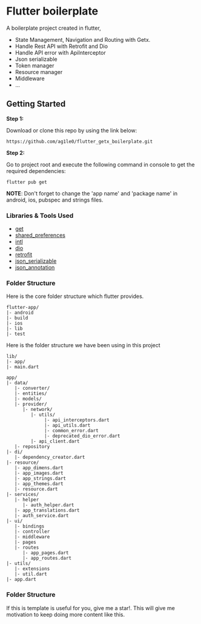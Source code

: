# Flutter boilerplate

A boilerplate project created in flutter, 

* State Management, Navigation and Routing with Getx.
* Handle Rest API with Retrofit and Dio
* Handle API error with ApiInterceptor
* Json serializable
* Token manager
* Resource manager
* Middleware
* ...


## Getting Started

**Step 1:**

Download or clone this repo by using the link below:

```
https://github.com/ag1le0/flutter_getx_boilerplate.git
```

**Step 2:**

Go to project root and execute the following command in console to get the required dependencies: 

```
flutter pub get 
```

**NOTE**: Don't forget to change the 'app name' and 'package name' in android, ios, pubspec and strings files.

### Libraries & Tools Used

* [get](https://pub.dev/packages/get)
* [shared_preferences](https://pub.dev/packages/shared_preferences)
* [intl](https://pub.dev/packages/intl)
* [dio](https://pub.dev/packages/dio)
* [retrofit](https://pub.dev/packages/retrofit)
* [json_serializable](https://pub.dev/packages/json_serializable)
* [json_annotation](https://pub.dev/packages/json_annotation)

### Folder Structure
Here is the core folder structure which flutter provides.

```
flutter-app/
|- android
|- build
|- ios
|- lib
|- test
```

Here is the folder structure we have been using in this project

```
lib/
|- app/
|- main.dart
```

```
app/
|- data/
   |- converter/
   |- entities/
   |- models/
   |- provider/
      |- network/
         |- utils/
              |- api_interceptors.dart
              |- api_utils.dart
              |- common_error.dart
              |- deprecated_dio_error.dart
         |- api_client.dart
   |- repository
|- di/
   |- dependency_creator.dart
|- resource/
   |- app_dimens.dart
   |- app_images.dart
   |- app_strings.dart
   |- app_themes.dart
   |- resource.dart
|- services/
   |- helper
      |- auth_helper.dart
   |- app_translations.dart
   |- auth_service.dart
|- ui/
   |- bindings
   |- controller
   |- middleware
   |- pages
   |- routes
      |- app_pages.dart
      |- app_routes.dart
|- utils/
   |- extensions
   |- util.dart
|- app.dart
```

### Folder Structure
If this is template is useful for you, give me a star!. This will give me motivation to keep doing more content like this.

